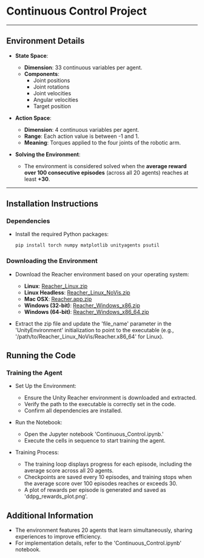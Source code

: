 # Continuous Control Project

---

## Environment Details

- **State Space**:
  - **Dimension**: 33 continuous variables per agent.
  - **Components**:
    - Joint positions
    - Joint rotations
    - Joint velocities
    - Angular velocities
    - Target position

- **Action Space**:
  - **Dimension**: 4 continuous variables per agent.
  - **Range**: Each action value is between -1 and 1.
  - **Meaning**: Torques applied to the four joints of the robotic arm.

- **Solving the Environment**:
  - The environment is considered solved when the **average reward over 100 consecutive episodes** (across all 20 agents) reaches at least **+30**.

---

## Installation Instructions

### Dependencies
- Install the required Python packages:
  ```bash
  pip install torch numpy matplotlib unityagents psutil

### Downloading the Environment
- Download the Reacher environment based on your operating system:
  - **Linux**: [Reacher_Linux.zip](https://s3-us-west-1.amazonaws.com/udacity-drlnd/P2/Reacher/Reacher_Linux.zip)
  - **Linux Headless**: [Reacher_Linux_NoVis.zip](https://s3-us-west-1.amazonaws.com/udacity-drlnd/P2/Reacher/Reacher_Linux_NoVis.zip)
  - **Mac OSX**: [Reacher.app.zip](https://s3-us-west-1.amazonaws.com/udacity-drlnd/P2/Reacher/Reacher.app.zip)
  - **Windows (32-bit)**: [Reacher_Windows_x86.zip](https://s3-us-west-1.amazonaws.com/udacity-drlnd/P2/Reacher/Reacher_Windows_x86.zip)
  - **Windows (64-bit)**: [Reacher_Windows_x86_64.zip](https://s3-us-west-1.amazonaws.com/udacity-drlnd/P2/Reacher/Reacher_Windows_x86_64.zip)

- Extract the zip file and update the 'file_name' parameter in the 'UnityEnvironment' initialization to point to the executable (e.g., '/path/to/Reacher_Linux_NoVis/Reacher.x86_64' for Linux).

## Running the Code

### Training the Agent
- Set Up the Environment:
  - Ensure the Unity Reacher environment is downloaded and extracted.
  - Verify the path to the executable is correctly set in the code.
  - Confirm all dependencies are installed.

- Run the Notebook:
  - Open the Jupyter notebook 'Continuous_Control.ipynb.'
  - Execute the cells in sequence to start training the agent.

- Training Process:
  - The training loop displays progress for each episode, including the average score across all 20 agents.
  - Checkpoints are saved every 10 episodes, and training stops when the average score over 100 episodes reaches or exceeds 30.
  - A plot of rewards per episode is generated and saved as 'ddpg_rewards_plot.png'.

## Additional Information
- The environment features 20 agents that learn simultaneously, sharing experiences to improve efficiency.
- For implementation details, refer to the 'Continuous_Control.ipynb' notebook.



